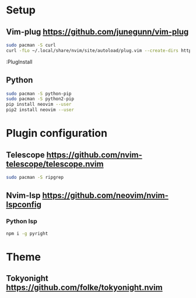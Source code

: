 # Setup

## Vim-plug https://github.com/junegunn/vim-plug

``` sh
sudo pacman -S curl
curl -fLo ~/.local/share/nvim/site/autoload/plug.vim --create-dirs https://raw.githubusercontent.com/junegunn/vim-plug/master/plug.vim
```

:PlugInstall </br>

## Python

``` sh
sudo pacman -S python-pip
sudo pacman -S python2-pip
pip install neovim --user
pip2 install neovim --user
```

# Plugin configuration
## Telescope https://github.com/nvim-telescope/telescope.nvim

``` sh
sudo pacman -S ripgrep
```

## Nvim-lsp https://github.com/neovim/nvim-lspconfig

### Python lsp

``` sh
npm i -g pyright
```

# Theme

## Tokyonight https://github.com/folke/tokyonight.nvim
